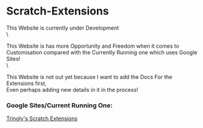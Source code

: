# Scratch-Extensions
This Website is currently under Development\
\

This Website is has more Opportunity and Freedom when it comes to Customisation compared with the Currently Running one which uses Google Sites!\
\

This Website is not out yet because I want to add the Docs For the Extensions first,\
Even perhaps adding new details in it in the process!

### Google Sites/Current Running One:
[Tringly's Scratch Extensions](https://sites.google.com/view/tringlys-scratch-extesions/gallery)
